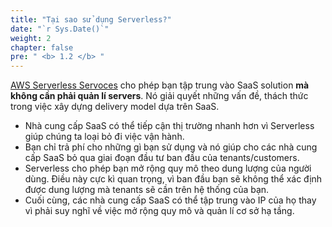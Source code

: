 ```yaml
---
title: "Tại sao sử dụng Serverless?"
date: "`r Sys.Date()`"
weight: 2
chapter: false
pre: " <b> 1.2 </b> "
---
```


[AWS Serverless Servoces](https://aws.amazon.com/serverless/) cho phép bạn tập trung vào SaaS solution **mà không cần phải quản lí servers**. Nó giải quyết những vấn đề, thách thức trong việc xây dựng delivery model dựa trên SaaS.

- Nhà cung cấp SaaS có thể tiếp cận thị trường nhanh hơn vì Serverless giúp chúng ta loại bỏ đi việc vận hành.
- Bạn chỉ trả phí cho những gì bạn sử dụng và nó giúp cho các nhà cung cấp SaaS bỏ qua giai đoạn đầu tư ban đầu của tenants/customers.
- Serverless cho phép bạn mở rộng quy mô theo dung lượng của người dùng. Điều này cực kì quan trọng, vì ban đầu bạn sẽ không thể xác định được dung lượng mà tenants sẽ cần trên hệ thống của bạn.
- Cuối cùng, các nhà cung cấp SaaS có thể tập trung vào IP của họ thay vì phải suy nghĩ về việc mở rộng quy mô và quản lí cơ sở hạ tầng.
